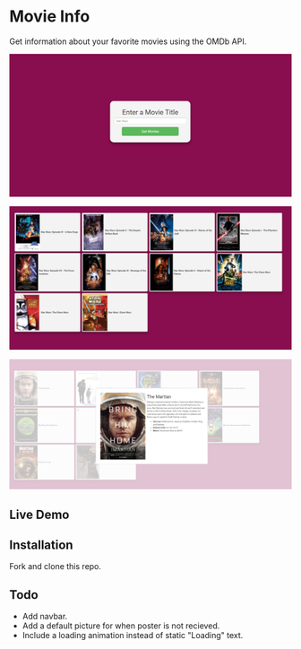 # Movie Info
Get information about your favorite movies using the OMDb API.

![alt text](https://raw.githubusercontent.com/qualitydixon/Movie-Info/master/app/screenshots/screen1.png "Home Screen")

![alt text](https://raw.githubusercontent.com/qualitydixon/Movie-Info/master/app/screenshots/screen2.png "Results")

![alt text](https://raw.githubusercontent.com/qualitydixon/Movie-Info/master/app/screenshots/screen3.png "Details")

## Live Demo

## Installation

Fork and clone this repo.

## Todo

- Add navbar.
- Add a default picture for when poster is not recieved.
- Include a loading animation instead of static "Loading" text.

